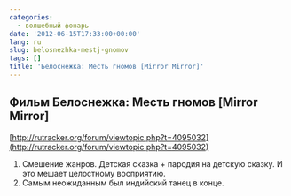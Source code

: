 ```yaml
---
categories:
  - волшебный фонарь
date: '2012-06-15T17:33:00+00:00'
lang: ru
slug: belosnezhka-mestj-gnomov
tags: []
title: 'Белоснежка: Месть гномов [Mirror Mirror]'
---
```



## Фильм Белоснежка: Месть гномов [Mirror Mirror] ##

[http://rutracker.org/forum/viewtopic.php?t=4095032](http://rutracker.org/forum/viewtopic.php?t=4095032)

1. Смешение жанров. Детская сказка + пародия на детскую сказку. И это мешает целостному восприятию.
2. Самым неожиданным был индийский танец в конце.